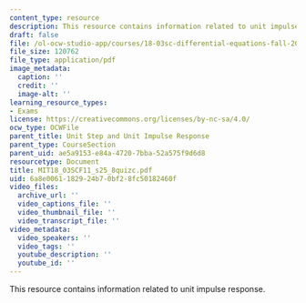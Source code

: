 ```yaml
---
content_type: resource
description: This resource contains information related to unit impulse response.
draft: false
file: /ol-ocw-studio-app/courses/18-03sc-differential-equations-fall-2011/6a8e0061182924b70bf28fc50182460f_MIT18_03SCF11_s25_8quizc.pdf
file_size: 120762
file_type: application/pdf
image_metadata:
  caption: ''
  credit: ''
  image-alt: ''
learning_resource_types:
- Exams
license: https://creativecommons.org/licenses/by-nc-sa/4.0/
ocw_type: OCWFile
parent_title: Unit Step and Unit Impulse Response
parent_type: CourseSection
parent_uid: ae5a9153-e84a-4720-7bba-52a575f9d6d8
resourcetype: Document
title: MIT18_03SCF11_s25_8quizc.pdf
uid: 6a8e0061-1829-24b7-0bf2-8fc50182460f
video_files:
  archive_url: ''
  video_captions_file: ''
  video_thumbnail_file: ''
  video_transcript_file: ''
video_metadata:
  video_speakers: ''
  video_tags: ''
  youtube_description: ''
  youtube_id: ''
---
```

This resource contains information related to unit impulse response.